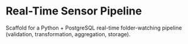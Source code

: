 # Real-Time Sensor Pipeline

Scaffold for a Python + PostgreSQL real-time folder-watching pipeline (validation, transformation, aggregation, storage).
